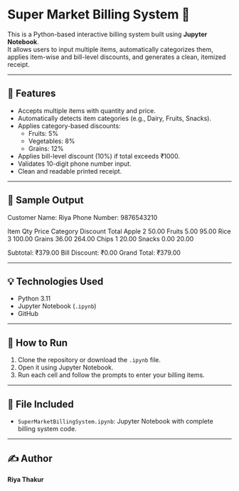 # Super Market Billing System 🛒

This is a Python-based interactive billing system built using **Jupyter Notebook**.  
It allows users to input multiple items, automatically categorizes them, applies item-wise and bill-level discounts, and generates a clean, itemized receipt.

---

## 🔧 Features

- Accepts multiple items with quantity and price.
- Automatically detects item categories (e.g., Dairy, Fruits, Snacks).
- Applies category-based discounts:
  - Fruits: 5%
  - Vegetables: 8%
  - Grains: 12%
- Applies bill-level discount (10%) if total exceeds ₹1000.
- Validates 10-digit phone number input.
- Clean and readable printed receipt.

---

## 🧾 Sample Output

Customer Name: Riya
Phone Number: 9876543210

Item Qty Price Category Discount Total
Apple 2 50.00 Fruits 5.00 95.00
Rice 3 100.00 Grains 36.00 264.00
Chips 1 20.00 Snacks 0.00 20.00

Subtotal: ₹379.00
Bill Discount: ₹0.00
Grand Total: ₹379.00


---

## 💡 Technologies Used

- Python 3.11
- Jupyter Notebook (`.ipynb`)
- GitHub

---

## 📂 How to Run

1. Clone the repository or download the `.ipynb` file.
2. Open it using Jupyter Notebook.
3. Run each cell and follow the prompts to enter your billing items.

---

## 📁 File Included

- `SuperMarketBillingSystem.ipynb`: Jupyter Notebook with complete billing system code.

---

## ✍️ Author

**Riya Thakur**  
